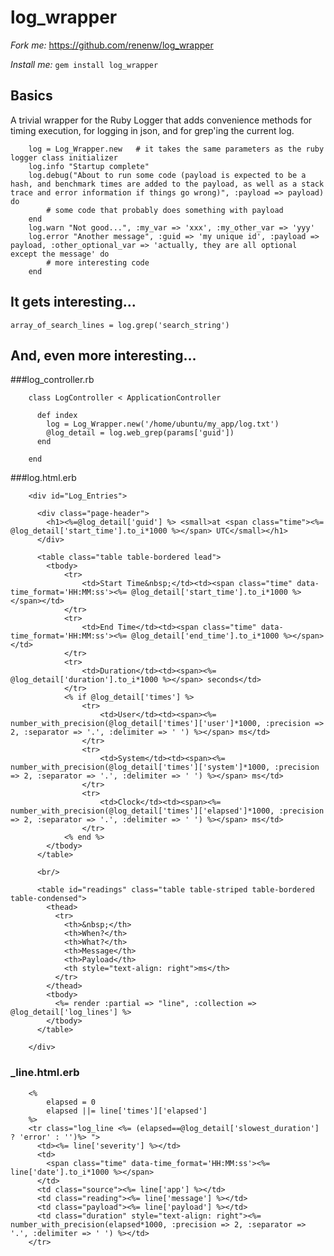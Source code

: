 log_wrapper
===========

*Fork me:* https://github.com/renenw/log_wrapper

*Install me:* `gem install log_wrapper`

Basics
------

A trivial wrapper for the Ruby Logger that adds convenience methods for timing execution, for logging in json, and for grep'ing the current log.

		log = Log_Wrapper.new  	# it takes the same parameters as the ruby logger class initializer
		log.info "Startup complete"
		log.debug("About to run some code (payload is expected to be a hash, and benchmark times are added to the payload, as well as a stack trace and error information if things go wrong)", :payload => payload) do
			# some code that probably does something with payload
		end
		log.warn "Not good...", :my_var => 'xxx', :my_other_var => 'yyy'
		log.error "Another message", :guid => 'my unique id', :payload => payload, :other_optional_var => 'actually, they are all optional except the message' do
			# more interesting code
		end

It gets interesting...
----------------------

`array_of_search_lines = log.grep('search_string')`

And, even more interesting...
-----------------------------

###log_controller.rb

		class LogController < ApplicationController

		  def index
		    log = Log_Wrapper.new('/home/ubuntu/my_app/log.txt')
		    @log_detail = log.web_grep(params['guid'])
		  end

		end

###log.html.erb

		<div id="Log_Entries">

		  <div class="page-header">
		    <h1><%=@log_detail['guid'] %> <small>at <span class="time"><%= @log_detail['start_time'].to_i*1000 %></span> UTC</small></h1>
		  </div>

		  <table class="table table-bordered lead">
		  	<tbody>
		  		<tr>
		  			<td>Start Time&nbsp;</td><td><span class="time" data-time_format='HH:MM:ss'><%= @log_detail['start_time'].to_i*1000 %></span></td>
		  		</tr>
		  		<tr>
		  			<td>End Time</td><td><span class="time" data-time_format='HH:MM:ss'><%= @log_detail['end_time'].to_i*1000 %></span></td>
		  		</tr>
		  		<tr>
		  			<td>Duration</td><td><span><%= @log_detail['duration'].to_i*1000 %></span> seconds</td>
		  		</tr>
		  		<% if @log_detail['times'] %>
			  		<tr>
			  			<td>User</td><td><span><%= number_with_precision(@log_detail['times']['user']*1000, :precision => 2, :separator => '.', :delimiter => ' ') %></span> ms</td>
			  		</tr>
			  		<tr>
			  			<td>System</td><td><span><%= number_with_precision(@log_detail['times']['system']*1000, :precision => 2, :separator => '.', :delimiter => ' ') %></span> ms</td>
			  		</tr>
			  		<tr>
			  			<td>Clock</td><td><span><%= number_with_precision(@log_detail['times']['elapsed']*1000, :precision => 2, :separator => '.', :delimiter => ' ') %></span> ms</td>
			  		</tr>
		  		<% end %>
		  	</tbody>
		  </table>

		  <br/>

		  <table id="readings" class="table table-striped table-bordered table-condensed">
		    <thead>
		      <tr>
		        <th>&nbsp;</th>
		        <th>When?</th>
		        <th>What?</th>
		        <th>Message</th>
		        <th>Payload</th>
		        <th style="text-align: right">ms</th>
		      </tr>
		    </thead>
		    <tbody>
		      <%= render :partial => "line", :collection => @log_detail['log_lines'] %>
		    </tbody>
		  </table>

		</div> 


### _line.html.erb

		<%
			elapsed = 0
			elapsed ||= line['times']['elapsed']
		%>
		<tr class="log_line <%= (elapsed==@log_detail['slowest_duration'] ? 'error' : '')%> ">
		  <td><%= line['severity'] %></td>
		  <td>
		  	<span class="time" data-time_format='HH:MM:ss'><%= line['date'].to_i*1000 %></span>
		  </td>
		  <td class="source"><%= line['app'] %></td>
		  <td class="reading"><%= line['message'] %></td>
		  <td class="payload"><%= line['payload'] %></td>
		  <td class="duration" style="text-align: right"><%= number_with_precision(elapsed*1000, :precision => 2, :separator => '.', :delimiter => ' ') %></td>
		</tr>

